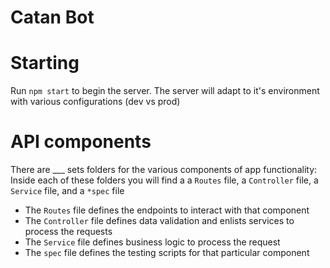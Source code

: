 # Catan Bot

# Starting
Run `npm start` to begin the server. The server will adapt to it's environment with various configurations (dev vs prod)

# API components

There are ___ sets folders for the various components of app functionality:
Inside each of these folders you will find a a `Routes` file, a `Controller` file, a `Service` file, and a `*spec` file
* The `Routes` file defines the endpoints to interact with that component
* The `Controller` file defines data validation and enlists services to process the requests
* The `Service` file defines business logic to process the request
* The `spec` file defines the testing scripts for that particular component